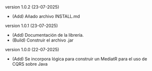 version 1.0.2 (23-07-2025)
- (Add) Añado archivo INSTALL.md

version 1.0.1 (23-07-2025)
- (Add) Documentación de la librería.
- (Build) Construir el archivo .jar 

version 1.0.0 (22-07-2025)
- (Add) Se incorpora lógica para construir un MediatR para el uso de CQRS sobre Java